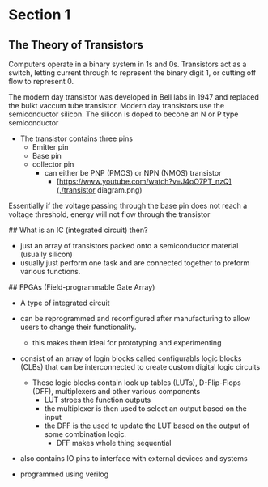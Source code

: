 # Section 1 

## The Theory of Transistors 
Computers operate in a binary system in 1s and 0s. Transistors act as a switch, letting current through to represent the binary digit 1, or cutting off flow to represent 0. 

The modern day transistor was developed in Bell labs in 1947 and replaced the bulkt vaccum tube transistor.
Modern day transistors use the semiconductor silicon. The silicon is doped to becone an N or P type semiconductor 

- The transistor contains three pins 
    - Emitter pin 
    - Base pin 
    - collector pin  
        - can either be PNP (PMOS) or NPN (NMOS) transistor 
            - [https://www.youtube.com/watch?v=J4oO7PT_nzQ](./transistor diagram.png) 

Essentially if the voltage passing through the base pin does not reach a voltage threshold, energy will not flow through the transistor 

## What is an IC (integrated circuit) then? 
- just an array of transistors packed onto a semiconductor material (usually silicon)
- usually just perform one task and are connected together to preform various functions. 

## FPGAs (Field-programmable Gate Array)

- A type of integrated circuit
- can be reprogrammed and reconfigured after manufacturing to allow users to change their functionality. 
    - this makes them ideal for prototyping and experimenting 

- consist of an array of login blocks called configurabls logic blocks (CLBs) that can be interconnected to create custom digital logic circuits
    - These logic blocks contain look up tables (LUTs), D-Flip-Flops (DFF), multiplexers and other various components
        - LUT stroes the function outputs 
        - the multiplexer is then used to select an output based on the input 
        - the DFF is the used to update the LUT based on the output of some combination logic. 
            - DFF makes whole thing sequential

- also contains IO pins to interface with external devices and systems 
- programmed using verilog 


